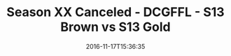---
title: Season XX Canceled - DCGFFL - S13 Brown vs S13 Gold
teams-score:
- team: _teams/s13-brown.md
  score: 40
- team: _teams/s13-gold.md
  score: 27
mvp: S. Karson (Brown), A. Hines (Gold)
game-ball: M. Nocella (Brown), C. Melhauser (Gold)
season: 13
week: 0
date: '2016-11-17T15:36:35'
pageid: season-13-playoffs-november-13-2016-4812-vs-4816
---